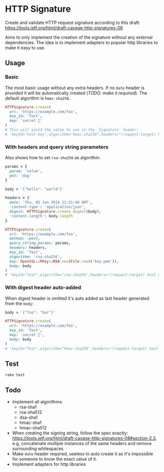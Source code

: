 # HTTP Signature
Create and validate HTTP request signature according to this draft: https://tools.ietf.org/html/draft-cavage-http-signatures-08

Aims to only implement the creation of the signature without any external dependencies.
The idea is to implement adapters to popular http libraries to make it easy to use.

## Usage

### Basic
The most basic usage without any extra headers. If no `date` header is provided it will be automatically created (_TODO: make it required_). The default algorithm is `hmac-sha256`.
```ruby
HTTPSignature.create(
  url: 'https://example.com/foo',
  key_id: 'Test',
  key: 'secret 🙈'
)
# This will yield the value to use in the `Signature` header:
# 'keyId="test-key",algorithm="hmac-sha256",headers="(request-target) host date",signature="MDAyMDYxNWRhMmEwNDhiMTQ1MDc0MTFjNWZlNjYwYjY2MTkzNDUzMDE5OGU3ZDRhY2E4MzNiNWNmNTlmYzViYw=="'
```

### With headers and query string parameters
Also shows how to set `rsa-sha256` as algorithm.
```ruby
params = {
  param: 'value',
  pet: 'dog'
}

body = '{"hello": "world"}'

headers = {
  date: 'Thu, 05 Jan 2014 21:31:40 GMT',
  'content-type': 'application/json',
  digest: HTTPSignature.create_digest(body),
  'content-length': body.length
}

HTTPSignature.create(
  url: 'https://example.com/foo',
  method: :post,
  query_string_params: params,
  headers: headers,
  key_id: 'Test',
  algorithm: 'rsa-sha256',
  key: OpenSSL::PKey::RSA.new(File.read('key.pem')),
  body: body
)
# 'keyId="Test",algorithm="rsa-sha256",headers="(request-target) host date content-type digest content-length",signature="Ef7MlxLXoBovhil3AlyjtBwAL9g4TN3tibLj7uuNB3CROat/9KaeQ4hW2NiJ+pZ6HQEOx9vYZAyi+7cmIkmJszJCut5kQLAwuX+Ms/mUFvpKlSo9StS2bMXDBNjOh4Auj774GFj4gwjS+3NhFeoqyr/MuN6HsEnkvn6zdgfE2i0="'
```

### With digest header auto-added
When digest header is omitted it's auto added as last header generated from the `body`:

```ruby
body = '{"foo": "bar"}'

HTTPSignature.create(
  url: 'https://example.com/foo',
  key_id: 'Test',
  key: 'secret 🙈',
  body: body
)
# 'keyId="Test",algorithm="hmac-sha256",headers="(request-target) host date digest",signature="NjQ2NzkxMGEwZDYwYmYxNjBlZGQyMmJlZDlkZTgxMDkyN2FhNzBkMzBjYjYyMDRiYTU3YzRiZjkzZGI1NWY3OA=="'
```
## Test
```
rake test
```

## Todo
- Implement all algorithms:
  - rsa-sha1
  - rsa-sha512
  - dsa-sha1
  - hmac-sha1
  - hmac-sha512
- When creating the signing string, follow the spec exactly:
  https://tools.ietf.org/html/draft-cavage-http-signatures-08#section-2.3,
  e.g, concatenate multiple instances of the same headers and remove surrounding whitespaces
- Make `date` header required, useless to auto create it as it's impossible
  for someone to know the exact value of it.
- Implement adapters for http libraries
